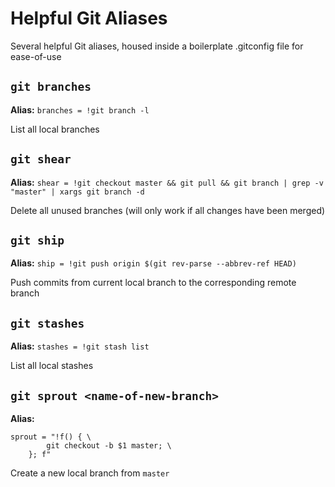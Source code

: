 # Helpful Git Aliases
Several helpful Git aliases, housed inside a boilerplate .gitconfig file for ease-of-use

## `git branches`

**Alias:** `branches = !git branch -l`

List all local branches

## `git shear`

**Alias:** `shear = !git checkout master && git pull && git branch | grep -v "master" | xargs git branch -d`

Delete all unused branches (will only work if all changes have been merged)

## `git ship`

**Alias:** `ship = !git push origin $(git rev-parse --abbrev-ref HEAD)`

Push commits from current local branch to the corresponding remote branch

## `git stashes`

**Alias:** `stashes = !git stash list`

List all local stashes

## `git sprout <name-of-new-branch>`

**Alias:**

```
sprout = "!f() { \
		git checkout -b $1 master; \
	}; f"
```

Create a new local branch from `master`
